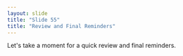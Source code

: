 ```yaml
---
layout: slide
title: "Slide 55"
title: "Review and Final Reminders"
---
```


Let's take a moment for a quick review and final reminders.